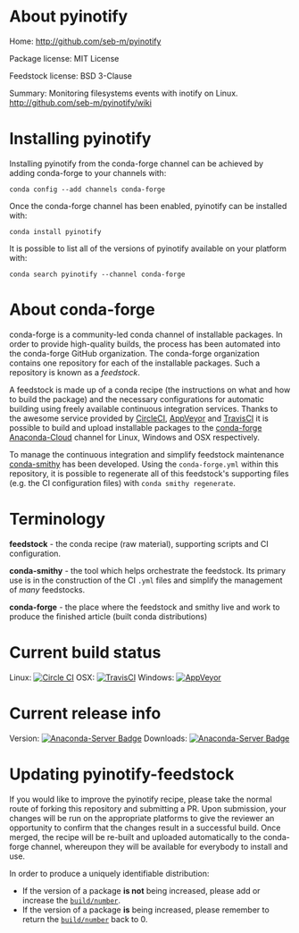About pyinotify
===============

Home: http://github.com/seb-m/pyinotify

Package license: MIT License

Feedstock license: BSD 3-Clause

Summary: Monitoring filesystems events with inotify on Linux. http://github.com/seb-m/pyinotify/wiki



Installing pyinotify
====================

Installing pyinotify from the conda-forge channel can be achieved by adding conda-forge to your channels with:

```
conda config --add channels conda-forge
```

Once the conda-forge channel has been enabled, pyinotify can be installed with:

```
conda install pyinotify
```

It is possible to list all of the versions of pyinotify available on your platform with:

```
conda search pyinotify --channel conda-forge
```


About conda-forge
=================

conda-forge is a community-led conda channel of installable packages.
In order to provide high-quality builds, the process has been automated into the
conda-forge GitHub organization. The conda-forge organization contains one repository 
for each of the installable packages. Such a repository is known as a *feedstock*.

A feedstock is made up of a conda recipe (the instructions on what and how to build
the package) and the necessary configurations for automatic building using freely
available continuous integration services. Thanks to the awesome service provided by
[CircleCI](https://circleci.com/), [AppVeyor](http://www.appveyor.com/)
and [TravisCI](https://travis-ci.org/) it is possible to build and upload installable
packages to the [conda-forge](https://anaconda.org/conda-forge)
[Anaconda-Cloud](http://docs.anaconda.org/) channel for Linux, Windows and OSX respectively.

To manage the continuous integration and simplify feedstock maintenance
[conda-smithy](http://github.com/conda-forge/conda-smithy) has been developed.
Using the ``conda-forge.yml`` within this repository, it is possible to regenerate all of
this feedstock's supporting files (e.g. the CI configuration files) with ``conda smithy regenerate``.


Terminology
===========

**feedstock** - the conda recipe (raw material), supporting scripts and CI configuration.

**conda-smithy** - the tool which helps orchestrate the feedstock.
                   Its primary use is in the construction of the CI ``.yml`` files
                   and simplify the management of *many* feedstocks.

**conda-forge** - the place where the feedstock and smithy live and work to
                  produce the finished article (built conda distributions)

Current build status
====================

Linux: [![Circle CI](https://circleci.com/gh/conda-forge/pyinotify-feedstock.svg?style=svg)](https://circleci.com/gh/conda-forge/pyinotify-feedstock)
OSX: [![TravisCI](https://travis-ci.org/conda-forge/pyinotify-feedstock.svg?branch=master)](https://travis-ci.org/conda-forge/pyinotify-feedstock) 
Windows: [![AppVeyor](https://ci.appveyor.com/api/projects/status/github/conda-forge/pyinotify-feedstock?svg=True)](https://ci.appveyor.com/project/conda-forge/pyinotify-feedstock/branch/master)

Current release info
====================
Version: [![Anaconda-Server Badge](https://anaconda.org/conda-forge/pyinotify/badges/version.svg)](https://anaconda.org/conda-forge/pyinotify)
Downloads: [![Anaconda-Server Badge](https://anaconda.org/conda-forge/pyinotify/badges/downloads.svg)](https://anaconda.org/conda-forge/pyinotify)


Updating pyinotify-feedstock
============================

If you would like to improve the pyinotify recipe, please take the normal
route of forking this repository and submitting a PR. Upon submission, your changes will
be run on the appropriate platforms to give the reviewer an opportunity to confirm that the
changes result in a successful build. Once merged, the recipe will be re-built and uploaded
automatically to the conda-forge channel, whereupon they will be available for everybody to
install and use.

In order to produce a uniquely identifiable distribution:
 * If the version of a package **is not** being increased, please add or increase
   the [``build/number``](http://conda.pydata.org/docs/building/meta-yaml.html#build-number-and-string). 
 * If the version of a package **is** being increased, please remember to return
   the [``build/number``](http://conda.pydata.org/docs/building/meta-yaml.html#build-number-and-string)
   back to 0.
